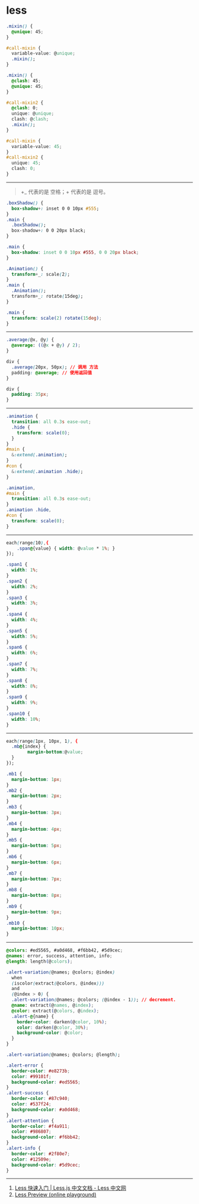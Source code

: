 # less

```css
.mixin() {
  @unique: 45;
}

#call-mixin {
  variable-value: @unique;
  .mixin();
}

.mixin() {
  @clash: 45;
  @unique: 45;
}

#call-mixin2 {
  @clash: 0;
  unique: @unique;
  clash: @clash;
  .mixin();
}
```

```css
#call-mixin {
  variable-value: 45;
}
#call-mixin2 {
  unique: 45;
  clash: 0;
}
```

---

> +\_ 代表的是 空格；+ 代表的是 逗号。

```css
.boxShadow() {
  box-shadow+: inset 0 0 10px #555;
}
.main {
  .boxShadow();
  box-shadow+: 0 0 20px black;
}
```

```css
.main {
  box-shadow: inset 0 0 10px #555, 0 0 20px black;
}
```

```css
.Animation() {
  transform+_: scale(2);
}
.main {
  .Animation();
  transform+_: rotate(15deg);
}
```

```css
.main {
  transform: scale(2) rotate(15deg);
}
```

---

```css
.average(@x, @y) {
  @average: ((@x + @y) / 2);
}

div {
  .average(20px, 50px); // 调用 方法
  padding: @average; // 使用返回值
}
```

```css
div {
  padding: 35px;
}
```

---

```css
.animation {
  transition: all 0.3s ease-out;
  .hide {
    transform: scale(0);
  }
}
#main {
  &:extend(.animation);
}
#con {
  &:extend(.animation .hide);
}
```

```css
.animation,
#main {
  transition: all 0.3s ease-out;
}
.animation .hide,
#con {
  transform: scale(0);
}
```

---

```css
each(range(10),{
    .span@{value} { width: @value * 1%; }
});
```

```css
.span1 {
  width: 1%;
}
.span2 {
  width: 2%;
}
.span3 {
  width: 3%;
}
.span4 {
  width: 4%;
}
.span5 {
  width: 5%;
}
.span6 {
  width: 6%;
}
.span7 {
  width: 7%;
}
.span8 {
  width: 8%;
}
.span9 {
  width: 9%;
}
.span10 {
  width: 10%;
}
```

---

```css
each(range(1px, 10px, 1), {
  .mb@{index} {
		margin-bottom:@value;
  }
});
```

```css
.mb1 {
  margin-bottom: 1px;
}
.mb2 {
  margin-bottom: 2px;
}
.mb3 {
  margin-bottom: 3px;
}
.mb4 {
  margin-bottom: 4px;
}
.mb5 {
  margin-bottom: 5px;
}
.mb6 {
  margin-bottom: 6px;
}
.mb7 {
  margin-bottom: 7px;
}
.mb8 {
  margin-bottom: 8px;
}
.mb9 {
  margin-bottom: 9px;
}
.mb10 {
  margin-bottom: 10px;
}
```

---

```css
@colors: #ed5565, #a0d468, #f6bb42, #5d9cec;
@names: error, success, attention, info;
@length: length(@colors);

.alert-variation(@names; @colors; @index)
  when
  (iscolor(extract(@colors, @index)))
  and
  (@index > 0) {
  .alert-variation(@names; @colors; (@index - 1)); // decrement.
  @name: extract(@names, @index);
  @color: extract(@colors, @index);
  .alert-@{name} {
    border-color: darken(@color, 10%);
    color: darken(@color, 30%);
    background-color: @color;
  }
}

.alert-variation(@names; @colors; @length);
```

```css
.alert-error {
  border-color: #e8273b;
  color: #99101f;
  background-color: #ed5565;
}
.alert-success {
  border-color: #87c940;
  color: #537f24;
  background-color: #a0d468;
}
.alert-attention {
  border-color: #f4a911;
  color: #986807;
  background-color: #f6bb42;
}
.alert-info {
  border-color: #2f80e7;
  color: #12509e;
  background-color: #5d9cec;
}
```

---

1. [Less 快速入门 | Less.js 中文文档 - Less 中文网](https://less.bootcss.com/)
2. [Less Preview (online playground)](https://lesscss.org/less-preview/#eyJjb2RlIjoiZWFjaChyYW5nZSgxcHgsIDEwcHgsIDEpLCB7XG4gIC5tYkB7aW5kZXh9IHtcblx0XHRtYXJnaW4tYm90dG9tOkB2YWx1ZTtcbiAgfVxufSk7IiwiYWN0aXZlVmVyc2lvbiI6IjQuMS4zIn0=)
